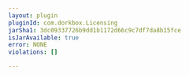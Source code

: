 ```yaml
---
layout: plugin
pluginId: com.dorkbox.Licensing
jarSha1: 3dc09337726b9dd1b1172d66c9c7df7da8b15fce
isJarAvailable: true
error: NONE
violations: []

---
```

